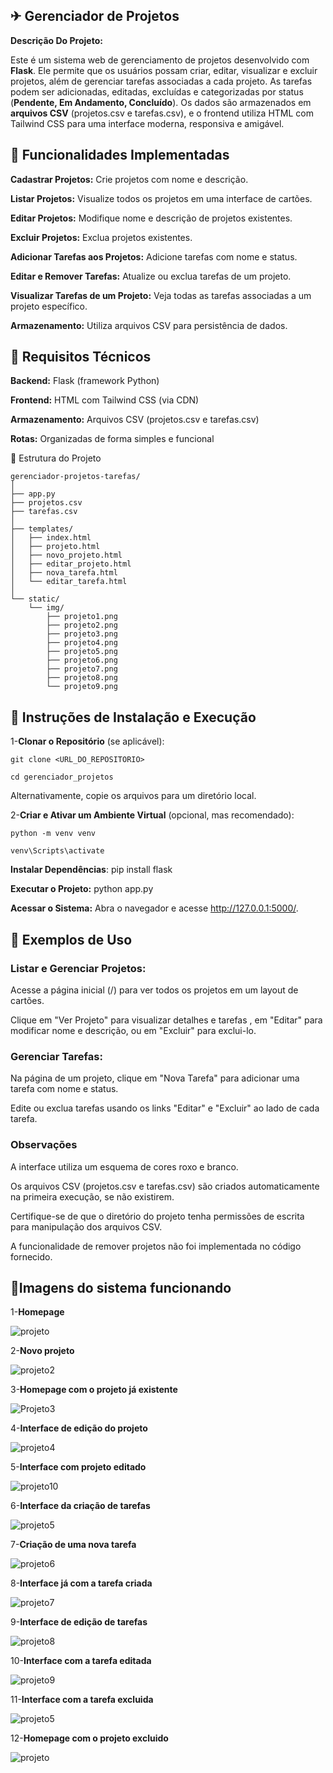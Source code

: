 ## ✈ Gerenciador de Projetos

**Descrição Do Projeto:**

Este é um sistema web de gerenciamento de projetos desenvolvido com **Flask**. Ele permite que os usuários possam criar, editar, visualizar e excluir projetos, além de gerenciar tarefas associadas a cada projeto. As tarefas podem ser adicionadas, editadas, excluídas e categorizadas por status (**Pendente, Em Andamento, Concluído**). Os dados são armazenados em **arquivos CSV** (projetos.csv e tarefas.csv), e o frontend utiliza HTML com Tailwind CSS para uma interface moderna, responsiva e amigável.

## 🛴 Funcionalidades Implementadas

**Cadastrar Projetos:** Crie projetos com nome e descrição.

**Listar Projetos:** Visualize todos os projetos em uma interface de cartões.

**Editar Projetos:** Modifique nome e descrição de projetos existentes.

**Excluir Projetos:** Exclua projetos existentes.

**Adicionar Tarefas aos Projetos:** Adicione tarefas com nome e status.

**Editar e Remover Tarefas:** Atualize ou exclua tarefas de um projeto.

**Visualizar Tarefas de um Projeto:** Veja todas as tarefas associadas a um projeto específico.

**Armazenamento:** Utiliza arquivos CSV para persistência de dados.

## 🚤 Requisitos Técnicos

**Backend:** Flask (framework Python)

**Frontend:** HTML com Tailwind CSS (via CDN)

**Armazenamento:** Arquivos CSV (projetos.csv e tarefas.csv)

**Rotas:** Organizadas de forma simples e funcional

🚗 Estrutura do Projeto

```
gerenciador-projetos-tarefas/
│
├── app.py
├── projetos.csv
├── tarefas.csv
│
├── templates/
│   ├── index.html
│   ├── projeto.html
│   ├── novo_projeto.html
│   ├── editar_projeto.html
│   ├── nova_tarefa.html
│   └── editar_tarefa.html
│
└── static/
    └── img/
        ├── projeto1.png
        ├── projeto2.png
        ├── projeto3.png
        ├── projeto4.png
        ├── projeto5.png
        ├── projeto6.png
        ├── projeto7.png
        ├── projeto8.png
        └── projeto9.png

```


## 🚅 Instruções de Instalação e Execução

1-**Clonar o Repositório** (se aplicável):

```
git clone <URL_DO_REPOSITORIO>

cd gerenciador_projetos
```

Alternativamente, copie os arquivos para um diretório local.

2-**Criar e Ativar um Ambiente Virtual** (opcional, mas recomendado):

```
python -m venv venv

venv\Scripts\activate
```
**Instalar Dependências**: pip install flask


**Executar o Projeto:** python app.py

**Acessar o Sistema:** Abra o navegador e acesse http://127.0.0.1:5000/.

## 🚒 Exemplos de Uso


### **Listar e Gerenciar Projetos:**

Acesse a página inicial (/) para ver todos os projetos em um layout de cartões.

Clique em "Ver Projeto" para visualizar detalhes e tarefas , em "Editar" para modificar nome e descrição, ou em "Excluir" para exclui-lo.


### **Gerenciar Tarefas:**

Na página de um projeto, clique em "Nova Tarefa" para adicionar uma tarefa com nome e status.

Edite ou exclua tarefas usando os links "Editar" e "Excluir" ao lado de cada tarefa.


### **Observações**

A interface utiliza um esquema de cores roxo e branco.

Os arquivos CSV (projetos.csv e tarefas.csv) são criados automaticamente na primeira execução, se não existirem.

Certifique-se de que o diretório do projeto tenha permissões de escrita para manipulação dos arquivos CSV.

A funcionalidade de remover projetos não foi implementada no código fornecido.

## 🚓Imagens do sistema funcionando

1-**Homepage**

![projeto](https://github.com/user-attachments/assets/ed681682-b22c-42b3-91d7-15d381f78a32)

2-**Novo projeto**

![projeto2](https://github.com/user-attachments/assets/765a36b7-3671-4a52-9e7b-73e01fefe088)

3-**Homepage com o projeto já existente**

![Projeto3](https://github.com/user-attachments/assets/8c7ea331-ac7c-4334-8bee-3e801dbe043c)

4-**Interface de edição do projeto**

![projeto4](https://github.com/user-attachments/assets/300c280e-88b7-4099-a268-3db0e109493b)

5-**Interface com projeto editado**

![projeto10](https://github.com/user-attachments/assets/7387692e-a66d-49eb-b7d3-d77c92cc3d70)


6-**Interface da criação de tarefas**

![projeto5](https://github.com/user-attachments/assets/df364b0e-1ec4-4969-b58a-9a5821de9780)

7-**Criação de uma nova tarefa**


![projeto6](https://github.com/user-attachments/assets/933b17cb-9557-4bb7-ad35-fccf89e3d699)

8-**Interface já com a tarefa criada**


![projeto7](https://github.com/user-attachments/assets/59e37104-190d-4377-b1b4-160d8016a69a)

9-**Interface de edição de tarefas**

![projeto8](https://github.com/user-attachments/assets/9ec03399-e239-4b1a-a7b8-da74dc64bad2)

10-**Interface com a tarefa editada**

![projeto9](https://github.com/user-attachments/assets/a7d73125-6a55-43e3-aa82-0456e282e3e2)


11-**Interface com a tarefa excluida**

![projeto5](https://github.com/user-attachments/assets/2af0f53c-2e66-494c-a7d9-e0e3d3488874)

12-**Homepage com o projeto excluido**

![projeto](https://github.com/user-attachments/assets/19b71ef4-b27a-40d0-99ee-0c15d2b8127c)




